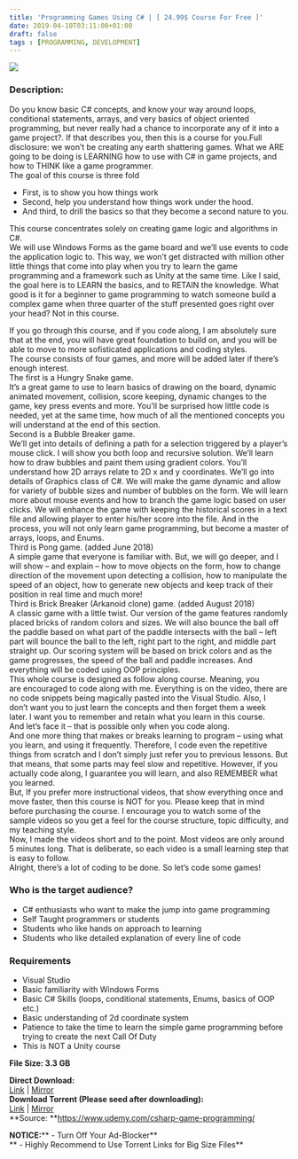 ```yaml
---
title: 'Programming Games Using C# | [ 24.99$ Course For Free ]'
date: 2019-04-10T03:11:00+01:00
draft: false
tags : [PROGRAMMING, DEVELOPMENT]
---
```


[![](https://3.bp.blogspot.com/-ncFJFZF34cw/XK1P4FljsmI/AAAAAAAABwM/aiqSe1cgOQYOS43r3KPeDIzeKyO-q-w3wCLcBGAs/s640/Programming-Games-Using-Csharp.jpg)](https://3.bp.blogspot.com/-ncFJFZF34cw/XK1P4FljsmI/AAAAAAAABwM/aiqSe1cgOQYOS43r3KPeDIzeKyO-q-w3wCLcBGAs/s1600/Programming-Games-Using-Csharp.jpg)

  

### Description:

Do you know basic C# concepts, and know your way around loops, conditional statements, arrays, and very basics of object oriented programming, but never really had a chance to incorporate any of it into a game project?. If that describes you, then this is a course for you.Full disclosure: we won’t be creating any earth shattering games. What we ARE going to be doing is LEARNING how to use with C# in game projects, and how to THINK like a game programmer.  
The goal of this course is three fold  

*   First, is to show you how things work
*   Second, help you understand how things work under the hood.
*   And third, to drill the basics so that they become a second nature to you.

This course concentrates solely on creating game logic and algorithms in C#.  
We will use Windows Forms as the game board and we’ll use events to code the application logic to. This way, we won’t get distracted with million other little things that come into play when you try to learn the game programming and a framework such as Unity at the same time. Like I said, the goal here is to LEARN the basics, and to RETAIN the knowledge. What good is it for a beginner to game programming to watch someone build a complex game when three quarter of the stuff presented goes right over your head? Not in this course.  

If you go through this course, and if you code along, I am absolutely sure that at the end, you will have great foundation to build on, and you will be able to move to more sofisticated applications and coding styles.  
The course consists of four games, and more will be added later if there’s enough interest.  
The first is a Hungry Snake game.  
It’s a great game to use to learn basics of drawing on the board, dynamic animated movement, collision, score keeping, dynamic changes to the game, key press events and more. You’ll be surprised how little code is needed, yet at the same time, how much of all the mentioned concepts you will understand at the end of this section.  
Second is a Bubble Breaker game.  
We’ll get into details of defining a path for a selection triggered by a player’s mouse click. I will show you both loop and recursive solution. We’ll learn how to draw bubbles and paint them using gradient colors. You’ll understand how 2D arrays relate to 2D x and y coordinates. We’ll go into details of Graphics class of C#. We will make the game dynamic and allow for variety of bubble sizes and number of bubbles on the form. We will learn more about mouse events and how to branch the game logic based on user clicks. We will enhance the game with keeping the historical scores in a text file and allowing player to enter his/her score into the file. And in the process, you will not only learn game programming, but become a master of arrays, loops, and Enums.  
Third is Pong game. (added June 2018)  
A simple game that everyone is familiar with. But, we will go deeper, and I will show – and explain – how to move objects on the form, how to change direction of the movement upon detecting a collision, how to manipulate the speed of an object, how to generate new objects and keep track of their position in real time and much more!  
Third is Brick Breaker (Arkanoid clone) game. (added August 2018)  
A classic game with a little twist. Our version of the game features randomly placed bricks of random colors and sizes. We will also bounce the ball off the paddle based on what part of the paddle intersects with the ball – left part will bounce the ball to the left, right part to the right, and middle part straight up. Our scoring system will be based on brick colors and as the game progresses, the speed of the ball and paddle increases. And everything will be coded using OOP principles.  
This whole course is designed as follow along course. Meaning, you are encouraged to code along with me. Everything is on the video, there are no code snippets being magically pasted into the Visual Studio. Also, I don’t want you to just learn the concepts and then forget them a week later. I want you to remember and retain what you learn in this course.  
And let’s face it – that is possible only when you code along.  
And one more thing that makes or breaks learning to program – using what you learn, and using it frequently. Therefore, I code even the repetitive things from scratch and I don’t simply just refer you to previous lessons. But that means, that some parts may feel slow and repetitive. However, if you actually code along, I guarantee you will learn, and also REMEMBER what you learned.  
But, If you prefer more instructional videos, that show everything once and move faster, then this course is NOT for you. Please keep that in mind before purchasing the course. I encourage you to watch some of the sample videos so you get a feel for the course structure, topic difficulty, and my teaching style.  
Now, I made the videos short and to the point. Most videos are only around 5 minutes long. That is deliberate, so each video is a small learning step that is easy to follow.  
Alright, there’s a lot of coding to be done. So let’s code some games!  

### Who is the target audience?

*   C# enthusiasts who want to make the jump into game programming
*   Self Taught programmers or students
*   Students who like hands on approach to learning
*   Students who like detailed explanation of every line of code

### Requirements

*   Visual Studio
*   Basic familiarity with Windows Forms
*   Basic C# Skills (loops, conditional statements, Enums, basics of OOP etc.)
*   Basic understanding of 2d coordinate system
*   Patience to take the time to learn the simple game programming before trying to create the next Call Of Duty
*   This is NOT a Unity course

**File Size: 3.3 GB**

**Direct Download:**  
[Link](http://oko.sh/ProgrammingGameslink1) | [Mirror](http://oko.sh/ProgrammingGameslink2)  
**Download Torrent (Please seed after downloading):**  
[Link](http://oko.sh/ProgrammingGamestorrent1) | [Mirror](http://oko.sh/ProgrammingGamestorrent2)  
**Source: **https://www.udemy.com/csharp-game-programming/  

**NOTICE:**** - Turn Off Your Ad-Blocker**  
** - Highly Recommend to Use Torrent Links for Big Size Files**